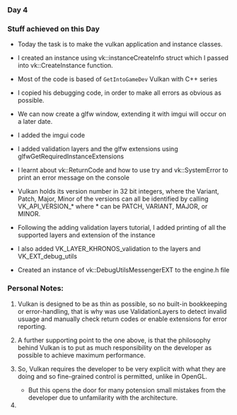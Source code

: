 ### Day 4



### Stuff achieved on this Day

* Today the task is to make the vulkan application and instance classes.

* I created an instance using vk::instanceCreateInfo struct which I passed into vk::CreateInstance function.

* Most of the code is based of  `GetIntoGameDev` Vulkan with C++ series

* I copied his debugging code, in order to make all errors as obvious as possible.

* We can now create a glfw window, extending it with imgui will occur on a later date.

* I added the imgui code

* I added validation layers and the glfw extensions using glfwGetRequiredInstanceExtensions

* I learnt about vk::ReturnCode and how to use try and vk::SystemError to print an error message on the console

* Vulkan holds its version number in 32 bit integers, where the Variant, Patch, Major, Minor of the versions can all be identified by calling VK_API_VERSION_* where * can be PATCH, VARIANT, MAJOR, or MINOR.

* Following the adding validation layers tutorial, I added printing of all the supported layers and extension of the instance

* I also added VK_LAYER_KHRONOS_validation to the layers and VK_EXT_debug_utils

* Created an instance of vk::DebugUtilsMessengerEXT to the engine.h file

### Personal Notes:

1. Vulkan is designed to be as thin as possible, so no built-in bookkeeping or error-handling, that is why was use ValidationLayers to detect invalid usuage and manually check return codes or enable extensions for error reporting.

2. A further supporting point to the one above, is that the philosophy behind Vulkan is to put as much responsibility on the developer as possible to achieve maximum performance. 

3. So, Vulkan requires the developer to be very explicit with what they are doing and so fine-grained control is permitted, unlike in OpenGL. 
   
   * But this opens the door for many potension small mistakes from the developer due to unfamilarity with the architecture.

4. 


